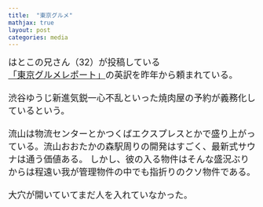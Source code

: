 ```yaml
---
title:  "東京グルメ"
mathjax: true
layout: post
categories: media
---
```

<span style="font-size:large">
はとこの兄さん（32）が投稿している<a href="https://instagram.com/tokyo_gourmet_report?igshid=NTc4MTIwNjQ2YQ==" target="_blank" title="「東京グルメレポート」">「東京グルメレポート」</a>の英訳を昨年から頼まれている。<br><br>
渋谷ゆうじ新進気鋭一心不乱といった焼肉屋の予約が義務化しているという。<br><br>
流山は物流センターとかつくばエクスプレスとかで盛り上がっている。流山おおたかの森駅周りの開発はすごく、最新式サウナは通う価値ある。
しかし、彼の入る物件はそんな盛況ぶりからは程遠い我が管理物件の中でも指折りのクソ物件である。<br><br>
大穴が開いていてまだ人を入れていなかった。
</span>
